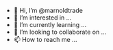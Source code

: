 - 👋 Hi, I’m @marnoldtrade
- 👀 I’m interested in ...
- 🌱 I’m currently learning ...
- 💞️ I’m looking to collaborate on ...
- 📫 How to reach me ...

<!---
marnoldtrade/marnoldtrade is a ✨ special ✨ repository because its `README.md` (this file) appears on your GitHub profile.
You can click the Preview link to take a look at your changes.
--->
